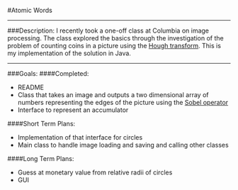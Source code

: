 #Atomic Words

---
###Description:
I recently took a one-off class at Columbia on image processing.
The class explored the basics through the investigation of
the problem of counting coins in a picture using the [Hough transform](http://en.wikipedia.org/wiki/Hough_transform).
This is my implementation of the solution in Java.

---
###Goals:
####Completed:
* README
* Class that takes an image and outputs a two dimensional array of numbers representing the edges of the picture using the [Sobel operator](http://en.wikipedia.org/wiki/Sobel_operator)
* Interface to represent an accumulator


####Short Term Plans:
* Implementation of that interface for circles
* Main class to handle image loading and saving and calling other classes

####Long Term Plans:
* Guess at monetary value from relative radii of circles
* GUI